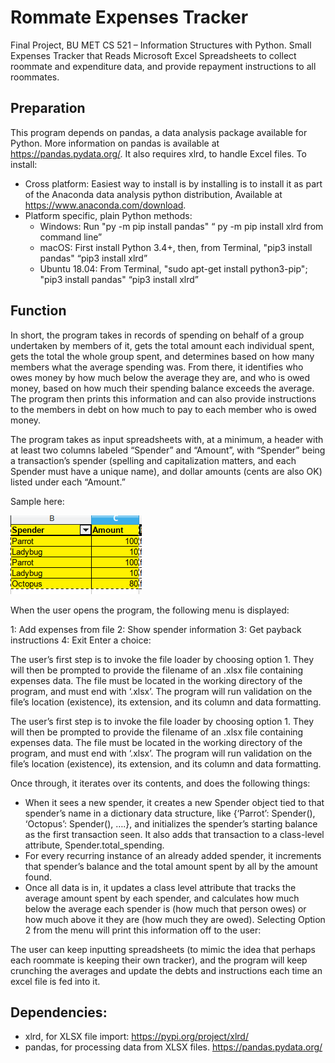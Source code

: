 # Rommate Expenses Tracker
Final Project, BU MET CS 521 – Information Structures with Python. Small Expenses Tracker that Reads Microsoft Excel Spreadsheets to collect roommate and expenditure data, and provide repayment instructions to all roommates.

## Preparation
This program depends on pandas, a data analysis package available for Python. More information on pandas is available at https://pandas.pydata.org/. It also requires xlrd, to handle Excel files. To install:

- Cross platform: Easiest way to install is by installing is to install it as part of the Anaconda data analysis python distribution, 
    Available at https://www.anaconda.com/download.
- Platform specific, plain Python methods:
  + Windows: Run "py -m pip install pandas" “ py -m pip install xlrd from command line”
  + macOS: First install Python 3.4+, then, from Terminal, "pip3 install pandas" “pip3 install xlrd”
  + Ubuntu 18.04: From Terminal, "sudo apt-get install python3-pip"; "pip3 install pandas" “pip3 install xlrd”

## Function
In short, the program takes in records of spending on behalf of a group undertaken by members of it, gets the total amount each individual spent, gets the total the whole group spent, and determines based on how many members what the average spending was. From there, it identifies who owes money by how much below the average they are, and who is owed money, based on how much their spending balance exceeds the average. The program then prints this information and can also provide instructions to the members in debt on how much to pay to each member who is owed money.

The program takes as input spreadsheets with, at a minimum, a header with at least two columns labeled “Spender” and “Amount”, with “Spender” being a transaction’s spender (spelling and capitalization matters, and each Spender must have a unique name), and dollar amounts (cents are also OK) listed under each “Amount.” 

Sample here:

![sample input spreadsheet showing correct columns and formatting](https://github.com/ryderdavid/expenses_tracker/blob/master/img/sample1.png "Sample table formatting")

When the user opens the program, the following menu is displayed:

1: Add expenses from file 
2: Show spender information 
3: Get payback instructions 
4: Exit 
Enter a choice:

The user’s first step is to invoke the file loader by choosing option 1. They will then be prompted to provide the filename of an .xlsx file containing expenses data. The file must be located in the working directory of the program, and must end with ‘.xlsx’. The program will run validation on the file’s location (existence), its extension, and its column and data formatting. 

The user’s first step is to invoke the file loader by choosing option 1. They will then be prompted to provide the filename of an .xlsx file containing expenses data. The file must be located in the working directory of the program, and must end with ‘.xlsx’. The program will run validation on the file’s location (existence), its extension, and its column and data formatting. 

Once through, it iterates over its contents, and does the following things:
- When it sees a new spender, it creates a new Spender object tied to that spender’s name in a dictionary data structure, like {‘Parrot’: Spender(), ‘Octopus’: Spender(), ….}, and initializes the spender’s starting balance as the first transaction seen. It also adds that transaction to a class-level attribute, Spender.total_spending.
- For every recurring instance of an already added spender, it increments that spender’s balance and the total amount spent by all by the amount found.
- Once all data is in, it updates a class level attribute that tracks the average amount spent by each spender, and calculates how much below the average each spender is (how much that person owes) or how much above it they are (how much they are owed). Selecting Option 2 from the menu will print this information off to the user:

The user can keep inputting spreadsheets (to mimic the idea that perhaps each roommate is keeping their own tracker), and the program will keep crunching the averages and update the debts and instructions each time an excel file is fed into it.

## Dependencies:
- xlrd, for XLSX file import: https://pypi.org/project/xlrd/
- pandas, for processing data from XLSX files. https://pandas.pydata.org/
